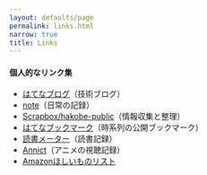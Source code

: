 ```yaml
---
layout: defaults/page
permalink: links.html
narrow: true
title: Links
---
```


#### 個人的なリンク集

- [はてなブログ](https://hakobe-tan.hatenablog.com)（技術ブログ）
- [note](https://note.com/hakobe)（日常の記録）
- [Scrapbox/hakobe-public](https://scrapbox.io/hakobe-public/)（情報収集と整理）
- [はてなブックマーク](https://b.hatena.ne.jp/hakobe_tan/)（時系列の公開ブックマーク）
- [読書メーター](https://bookmeter.com/users/969172)（読書記録）
- [Annict](https://annict.jp/@vech_)（アニメの視聴記録）
- [Amazonほしいものリスト](https://www.amazon.jp/hz/wishlist/ls/XLP4ERU63SRX?ref_=wl_share)
